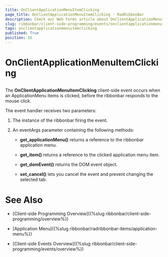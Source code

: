 ```yaml
---
title: OnClientApplicationMenuItemClicking
page_title: OnClientApplicationMenuItemClicking - RadRibbonBar
description: Check our Web Forms article about OnClientApplicationMenuItemClicking.
slug: ribbonbar/client-side-programming/events/onclientapplicationmenuitemclicking
tags: onclientapplicationmenuitemclicking
published: True
position: 16
---
```


# OnClientApplicationMenuItemClicking



## 

The **OnClientApplicationMenuItemClicking** client-side event occurs when an ApplicationMenu items is clicked, before the ribbonbar responds to the mouse click.

The event handler receives two parameters:

1. The instance of the ribbonbar firing the event.

1. An eventArgs parameter containing the following methods:

	* **get_applicationMenu()** returns a reference to the ribbonbar application menu.

	* **get_item()** returns a reference to the clicked application menu item.

	* **get_domEvent()** returns the DOM event object.

	* **set_cancel()** lets you cancel the event and prevent changing the selected tab.

# See Also

 * [Client-side Programming Overview]({%slug ribbonbar/client-side-programming/overview%})

 * [Application Menu]({%slug ribbonbar/radribbonbar-items/application-menu%})

 * [Client-side Events Overview]({%slug ribbonbar/client-side-programming/events/overview%})
